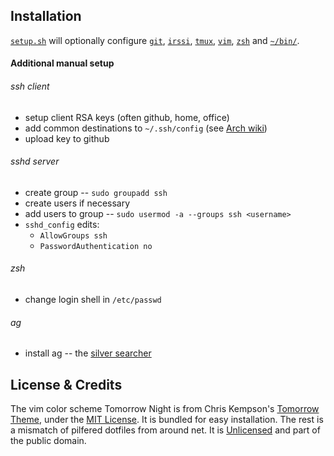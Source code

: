 ## Installation

[`setup.sh`](./setup.sh) will optionally configure [`git`](./git), [`irssi`](./irssi), [`tmux`](./tmux), [`vim`](./vim), [`zsh`](./zsh) and [`~/bin/`](./bin).

#### Additional manual setup

###### ssh client
- setup client RSA keys (often github, home, office)
- add common destinations to `~/.ssh/config` (see [Arch wiki](https://wiki.archlinux.org/index.php/Secure_Shell#Saving_connection_data_in_ssh_config))
- upload key to github

###### sshd server
- create group -- `sudo groupadd ssh`
- create users if necessary
- add users to group -- `sudo usermod -a --groups ssh <username>`
- `sshd_config` edits:
  - `AllowGroups ssh`
  - `PasswordAuthentication no`

###### zsh
- change login shell in `/etc/passwd`

###### ag
- install ag -- the [silver searcher](https://github.com/ggreer/the_silver_searcher)

## License & Credits
The vim color scheme Tomorrow Night is from Chris Kempson's [Tomorrow Theme](https://github.com/chriskempson/tomorrow-theme), under the [MIT License](https://github.com/toddbernhard/dotfiles/blob/master/vim/tomorrow-theme/LICENSE.md). It is bundled for easy installation.
The rest is a mismatch of pilfered dotfiles from around net. It is [Unlicensed](https://github.com/toddbernhard/dotfiles/blob/master/UNLICENSE.txt) and part of the public domain.
